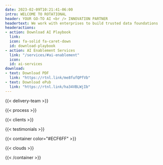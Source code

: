 ```yaml
---
date: 2023-02-09T10:21:41-06:00
intro: WELCOME TO ROTATIONAL
header: YOUR GO-TO AI <br /> INNOVATION PARTNER
headertext: We work with enterprises to build trusted data foundations and AI solutions for sustainable business impact.
headeractions:
- action: Download AI Playbook
  link:
  icon: fa-solid fa-caret-down
  id: download-playbook
- action: AI Enablement Services
  link: "/services/#ai-enablement"
  icon:
  id: ai-services
download:
- text: Download PDF
  link: "https://rtnl.link/me8fufQPfVb"
- text: Download ePub
  link: "https://rtnl.link/ha34VBLWjIb"
---
```


<!-- Edit copy in data/en/delivery_team.yml -->
{{< delivery-team >}}

{{< process >}}

<!-- Edit and add clients in data/en/clients.yml -->
{{< clients >}}

<!-- Edit and add testimonials in data/en/testimonials.yml -->
{{< testimonials >}}

<!-- On the Cloud section -->
{{< container color="#ECF6FF" >}}

<!-- Data for cloud partners can be found at data/en/cloud.yml -->
{{< clouds >}}

{{< /container >}}



<!-- NOTE: Recent Rotations is part of the template and is added after the content -->